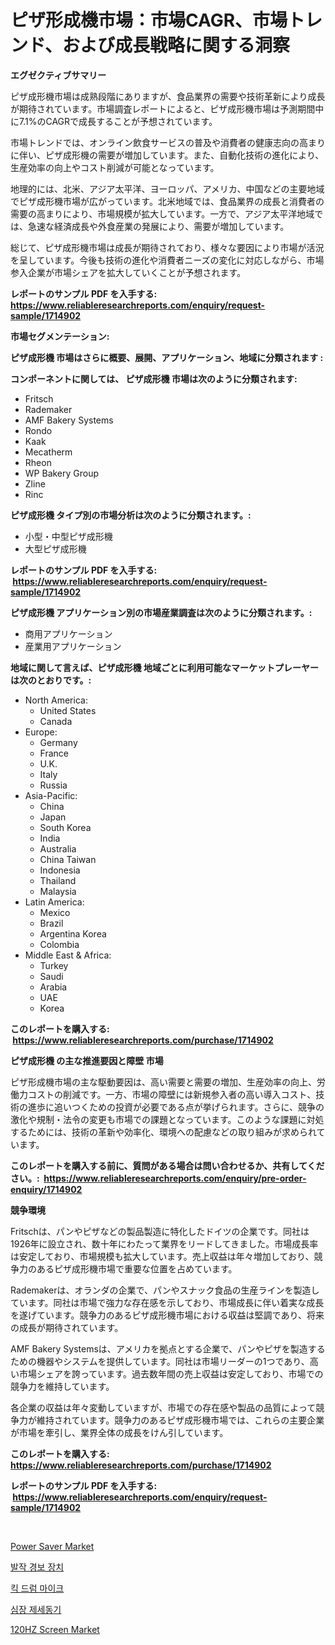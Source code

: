 <p><h1>ピザ形成機市場：市場CAGR、市場トレンド、および成長戦略に関する洞察</h1></p><p><strong>エグゼクティブサマリー</strong></p>
<p><p>ピザ成形機市場は成熟段階にありますが、食品業界の需要や技術革新により成長が期待されています。市場調査レポートによると、ピザ成形機市場は予測期間中に7.1%のCAGRで成長することが予想されています。</p><p>市場トレンドでは、オンライン飲食サービスの普及や消費者の健康志向の高まりに伴い、ピザ成形機の需要が増加しています。また、自動化技術の進化により、生産効率の向上やコスト削減が可能となっています。</p><p>地理的には、北米、アジア太平洋、ヨーロッパ、アメリカ、中国などの主要地域でピザ成形機市場が広がっています。北米地域では、食品業界の成長と消費者の需要の高まりにより、市場規模が拡大しています。一方で、アジア太平洋地域では、急速な経済成長や外食産業の発展により、需要が増加しています。</p><p>総じて、ピザ成形機市場は成長が期待されており、様々な要因により市場が活況を呈しています。今後も技術の進化や消費者ニーズの変化に対応しながら、市場参入企業が市場シェアを拡大していくことが予想されます。</p></p>
<p><strong>レポートのサンプル PDF を入手する: <a href="https://www.reliableresearchreports.com/enquiry/request-sample/1714902">https://www.reliableresearchreports.com/enquiry/request-sample/1714902</a></strong></p>
<p><strong>市場セグメンテーション:</strong></p>
<p><strong> ピザ成形機 市場はさらに概要、展開、アプリケーション、地域に分類されます :</strong></p>
<p><strong>コンポーネントに関しては、 ピザ成形機 市場は次のように分類されます: &nbsp;</strong></p>
<p><ul><li>Fritsch</li><li>Rademaker</li><li>AMF Bakery Systems</li><li>Rondo</li><li>Kaak</li><li>Mecatherm</li><li>Rheon</li><li>WP Bakery Group</li><li>Zline</li><li>Rinc</li></ul></p>
<p><strong> ピザ成形機 タイプ別の市場分析は次のように分類されます。:</strong></p>
<p><ul><li>小型・中型ピザ成形機</li><li>大型ピザ成形機</li></ul></p>
<p><strong>レポートのサンプル PDF を入手する: &nbsp;<a href="https://www.reliableresearchreports.com/enquiry/request-sample/1714902">https://www.reliableresearchreports.com/enquiry/request-sample/1714902</a></strong></p>
<p><strong> ピザ成形機 アプリケーション別の市場産業調査は次のように分類されます。:</strong></p>
<p><ul><li>商用アプリケーション</li><li>産業用アプリケーション</li></ul></p>
<p><strong>地域に関して言えば、ピザ成形機 地域ごとに利用可能なマーケットプレーヤーは次のとおりです。:</strong></p>
<p><ul>
    <li>
        North America:
        <ul>
            <li>United States</li>
            <li>Canada</li>
        </ul>
    </li>
    <li>
        Europe:
        <ul>
            <li>Germany</li>
            <li>France</li>
            <li>U.K.</li>
            <li>Italy</li>
            <li>Russia</li>
        </ul>
    </li>
    <li>
        Asia-Pacific:
        <ul>
            <li>China</li>
            <li>Japan</li>
            <li>South Korea</li>
            <li>India</li>
            <li>Australia</li>
            <li>China Taiwan</li>
            <li>Indonesia</li>
            <li>Thailand</li>
            <li>Malaysia</li>
        </ul>
    </li>
    <li>
        Latin America:
        <ul>
            <li>Mexico</li>
            <li>Brazil</li>
            <li>Argentina Korea</li>
            <li>Colombia</li>
        </ul>
    </li>
    <li>
        Middle East & Africa:
        <ul>
            <li>Turkey</li>
            <li>Saudi</li>
            <li>Arabia</li>
            <li>UAE</li>
            <li>Korea</li>
        </ul>
    </li>
    </ul></p>
<p><strong>このレポートを購入する: &nbsp;<a href="https://www.reliableresearchreports.com/purchase/1714902">https://www.reliableresearchreports.com/purchase/1714902</a></strong></p>
<p><strong>ピザ成形機 の主な推進要因と障壁 市場</strong></p>
<p><p>ピザ形成機市場の主な駆動要因は、高い需要と需要の増加、生産効率の向上、労働力コストの削減です。一方、市場の障壁には新規参入者の高い導入コスト、技術の進歩に追いつくための投資が必要である点が挙げられます。さらに、競争の激化や規制・法令の変更も市場での課題となっています。このような課題に対処するためには、技術の革新や効率化、環境への配慮などの取り組みが求められています。</p></p>
<p><strong>このレポートを購入する前に、質問がある場合は問い合わせるか、共有してください。:&nbsp; <a href="https://www.reliableresearchreports.com/enquiry/pre-order-enquiry/1714902">https://www.reliableresearchreports.com/enquiry/pre-order-enquiry/1714902</a></strong></p>
<p><strong>競争環境</strong></p>
<p><p>Fritschは、パンやピザなどの製品製造に特化したドイツの企業です。同社は1926年に設立され、数十年にわたって業界をリードしてきました。市場成長率は安定しており、市場規模も拡大しています。売上収益は年々増加しており、競争力のあるピザ成形機市場で重要な位置を占めています。</p><p>Rademakerは、オランダの企業で、パンやスナック食品の生産ラインを製造しています。同社は市場で強力な存在感を示しており、市場成長に伴い着実な成長を遂げています。競争力のあるピザ成形機市場における収益は堅調であり、将来の成長が期待されています。</p><p>AMF Bakery Systemsは、アメリカを拠点とする企業で、パンやピザを製造するための機器やシステムを提供しています。同社は市場リーダーの1つであり、高い市場シェアを誇っています。過去数年間の売上収益は安定しており、市場での競争力を維持しています。</p><p>各企業の収益は年々変動していますが、市場での存在感や製品の品質によって競争力が維持されています。競争力のあるピザ成形機市場では、これらの主要企業が市場を牽引し、業界全体の成長をけん引しています。</p></p>
<p><strong>このレポートを購入する: &nbsp; <a href="https://www.reliableresearchreports.com/purchase/1714902">https://www.reliableresearchreports.com/purchase/1714902</a></strong></p>
<p><strong>レポートのサンプル PDF を入手する: &nbsp;<a href="https://www.reliableresearchreports.com/enquiry/request-sample/1714902">https://www.reliableresearchreports.com/enquiry/request-sample/1714902</a></strong><strong></strong></p>
<p>&nbsp;</p>
<p><p><a href="https://view.publitas.com/reportprime-1/power-saver-market-size-growth-and-forecast-from-2024-2031/">Power Saver Market</a></p><p><a href="https://github.com/lzrvbyqzftro57/Market-Research-Report-List-1/blob/main/293298810351.md">발작 경보 장치</a></p><p><a href="https://medium.com/@boydsmitham726/%ED%82%A5-%EB%93%9C%EB%9F%BC-%EB%A7%88%EC%9D%B4%ED%81%AC-%EC%8B%9C%EC%9E%A5-%EA%B2%BD%EC%9F%81-%EB%B6%84%EC%84%9D-%EC%8B%9C%EC%9E%A5-%EB%8F%99%ED%96%A5-%EB%B0%8F-2031%EB%85%84%EA%B9%8C%EC%A7%80%EC%9D%98-%EC%98%88%EC%B8%A1-795d7ebcb523">킥 드럼 마이크</a></p><p><a href="https://github.com/LanceOlsotn8978/Market-Research-Report-List-1/blob/main/185519910350.md">심장 제세동기</a></p><p><a href="https://github.com/mauripalmi/Market-Research-Report-List-2/blob/main/120hz-screen-market.md">120HZ Screen Market</a></p></p>